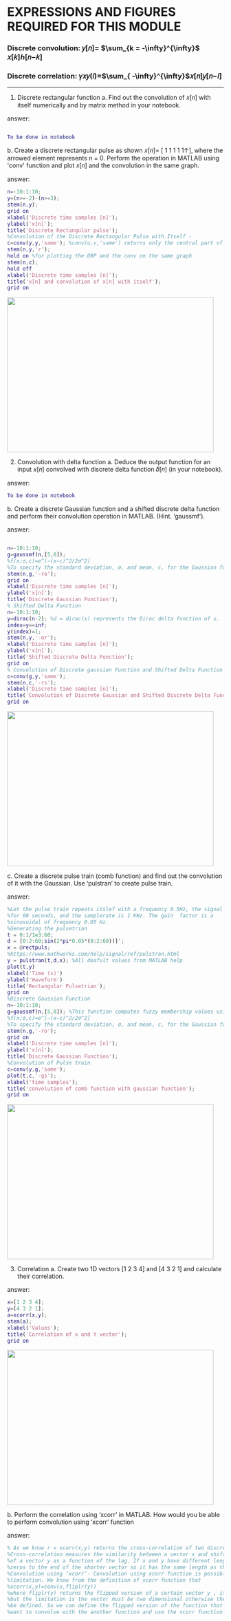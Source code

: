 # EXPRESSIONS AND FIGURES REQUIRED FOR THIS MODULE
### Discrete convolution: 𝑦[𝑛]= $\sum_{k = -\infty}^{\infty}$ 𝑥[𝑘]ℎ[𝑛−𝑘]
### Discrete correlation: 𝛾𝑥𝑦(𝑙)=$\sum_{ -\infty}^{\infty}$𝑥[𝑛]𝑦[𝑛−𝑙]

***

1. Discrete rectangular function
a. Find out the convolution of 𝑥[𝑛] with itself numerically and by matrix method in your notebook.

answer:
```Matlab

To be done in notebook
```
b. Create a discrete rectangular pulse as shown 𝑥[𝑛]= [ 1 1 1 1 1↑], where the arrowed element represents n = 0. Perform the operation in MATLAB using 'conv' function and plot 𝑥[𝑛] and the convolution in the same graph.

answer:
```Matlab
n=-10:1:10;
y=(n>=-2)-(n>=3);
stem(n,y);
grid on
xlabel('Discrete time samples [n]');
ylabel('x[n]');
title('Discrete Rectangular pulse');
%Convolution of the Discrete Rectangular Pulse with Itself - 
c=conv(y,y,'same'); %conv(u,v,'same') returns only the central part of the convolution, the same size as u
stem(n,y,'r');
hold on %for plotting the DRP and the conv on the same graph
stem(n,c);
hold off
xlabel('Discrete time samples [n]');
title('x[n] and convolution of x[n] with itself');
grid on
```
<img src="https://github.com/Dummyjar/MATLAB/blob/master/dsp%202/1%20b.jpg" width=480 height=360>

2. Convolution with delta function
a. Deduce the output function for an input 𝑥[𝑛] convolved with discrete delta function 𝛿[𝑛] (in your notebook).

answer:
```Matlab
To be done in notebook
```
b. Create a discrete Gaussian function and a shifted discrete delta function and perform their convolution operation in MATLAB. (Hint. ‘gaussmf’).

answer:
```Matlab

n=-10:1:10;
g=gaussmf(n,[5,0]); 
%f(x;σ,c)=e^[−(x−c)^2/2σ^2]
%To specify the standard deviation, σ, and mean, c, for the Gaussian function, use params.
stem(n,g,'-ro');
grid on
xlabel('Discrete time samples [n]');
ylabel('x[n]');
title('Discrete Gaussian Function');
% Shifted Delta Function
n=-10:1:10;
y=dirac(n-2); %d = dirac(x) represents the Dirac delta function of x.
index=y==inf;
y(index)=1;
stem(n,y,'-or');
xlabel('Discrete time samples [n]');
ylabel('x[n]');
title('Shifted Discrete Delta Function');
grid on
% Convolution of Discrete gaussian Function and Shifted Delta Function 
c=conv(g,y,'same');
stem(n,c,'-rs');
xlabel('Discrete time samples [n]');
title('Convolution of Discrete Gaussian and Shifted Discrete Delta Function');
grid on
```
<img src="https://github.com/Dummyjar/MATLAB/blob/master/dsp%202/2%20b.jpg" width=480 height=360>

c. Create a discrete pulse train (comb function) and find out the convolution of it with the Gaussian. Use ‘pulstran’ to create pulse train.

answer:
```Matlab
%Let the pulse train repeats itslef with a frequency 0.5Hz, the signal lasts
%for 60 seconds, and the samplerate is 1 KHz. The gain  factor is a
%sinusoidal of frequency 0.05 Hz. 
%Generating the pulsetrian
t = 0:1/1e3:60;
d = [0:2:60;sin(2*pi*0.05*(0:2:60))]';
x = @rectpuls;
%https://www.mathworks.com/help/signal/ref/pulstran.html
y = pulstran(t,d,x); %All deafult values from MATLAB help
plot(t,y)
xlabel('Time (s)')
ylabel('Waveform')
title('Rectangular Pulsetrian');
grid on
%Discrete Gaussian Function
n=-10:1:10;
g=gaussmf(n,[5,0]); %This function computes fuzzy membership values using a Gaussian membership function. You can also compute this membership function using a fismf object. y = gaussmf(x,params) returns fuzzy membership values computed using the following Gaussian membership function:
%f(x;σ,c)=e^[−(x−c)^2/2σ^2]
%To specify the standard deviation, σ, and mean, c, for the Gaussian function, use params.
stem(n,g,'-ro');
grid on
xlabel('Discrete time samples [n]');
ylabel('x[n]');
title('Discrete Gaussian Function');
%Convolution of Pulse train 
c=conv(y,g,'same');
plot(t,c,'-gs');
xlabel('time samples');
title('convolution of comb function with gaussian function');
grid on
```
<img src="https://github.com/Dummyjar/MATLAB/blob/master/dsp%202/2%20c.jpg" width=480 height=360>

3. Correlation
a. Create two 1D vectors [1 2 3 4] and [4 3 2 1] and calculate their correlation.

answer:
```Matlab
x=[1 2 3 4];
y=[4 3 2 1];
a=xcorr(x,y);
stem(a);
xlabel('Values');
title('Correlation of x and Y vector');
grid on
```
<img src="https://github.com/Dummyjar/MATLAB/blob/master/dsp%202/3%20a.jpg" width=480 height=360>

b. Perform the correlation using ‘xcorr’ in MATLAB. How would you be able to perform convolution using ‘xcorr’ function

answer:
```Matlab
% As we know r = xcorr(x,y) returns the cross-correlation of two discrete-time sequences. 
%Cross-correlation measures the similarity between a vector x and shifted (lagged) copies 
%of a vector y as a function of the lag. If x and y have different lengths, the function appends
%zeros to the end of the shorter vector so it has the same length as the other.
%Convolution using ‘xcorr’- Convolution using xcorr function is possible along with certain
%limitation. We know from the definition of xcorr function that
%xcorr(x,y)=conv(x,fliplr(y))
%where fliplr(y) returns the flipped version of a certain vector y , it may be any vector x or y ,
%but the limitation is the vector must be two dimensional otherwise the axis of flip need to
%be defined. So we can define the flipped version of the function that we
%want to convolve with the another function and use the xcorr function to flip it again and essentially perform convolution.  
```
